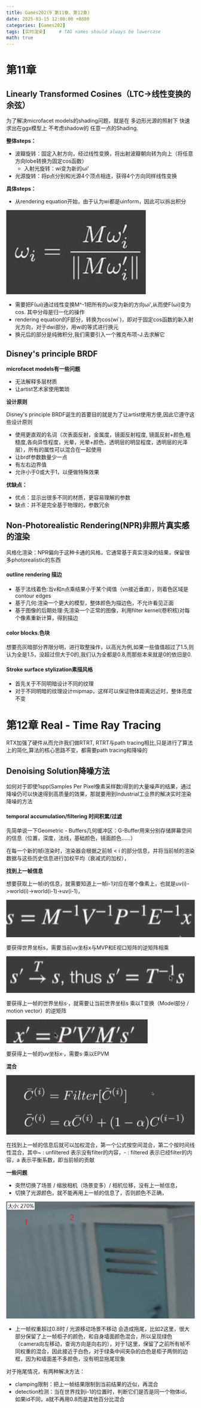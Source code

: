 ```yaml
---
title: Games202(9`第11章、第12章)
date: 2025-03-15 12:00:00 +0800
categories: [Games202]
tags: [实时渲染]     # TAG names should always be lowercase
math: true
---
```

# 第11章

## Linearly Transformed Cosines（LTC->线性变换的余弦）

为了解决microfacet models的shading问题，就是在 多边形光源的照射下 快速求出在ggx模型上 不考虑shadow的 任意一点的Shading.

**整体steps：**

* 波瓣旋转：固定入射方向，经过线性变换，将出射波瓣朝向转为向上（将任意方向lobe转换为固定cos函数）
  * 入射光旋转：wi变为新的ωi'
* 光源旋转：将p点分别和光源4个顶点相连，获得4个方向同样线性变换

**具体steps：**

* 从rendering equation开始，由于认为wi都是uinform，因此可以拆出积分

![1742022634554](/assets/img/blog/Games202/线性变换.png)

* 需要把F(ωi)通过线性变换M^-1把所有的ωi变为新的方向ωi',从而使F(ωi)变为cos. 其中分母是归一化的操作
* rendering equation的F部分，转换为cos(wi`)，即对于固定cos函数的新入射光方向，对于dwi部分，用wi的等式进行换元
* 换元后的部分是纯微积分,我们需要引入一个雅克布项-J.去求解它

## Disney's principle BRDF

**microfacet models有一些问题**

* 无法解释多层材质
* 让artist艺术家使用繁琐

**设计原则**

Disney's principle BRDF诞生的首要目的就是为了让artist使用方便,因此它遵守这些设计原则

* 使用更直观的名词（次表面反射，金属度，镜面反射程度, 镜面反射+颜色,粗糙度,各向异性程度，光晕，光晕+颜色，透明层的明显程度，透明层的光泽层），所有的属性可以混合在一起使用
* 让brdf参数数量少一点
* 有左右边界值
* 允许小于0或大于1，以便做特殊效果

**优缺点：**

* 优点：显示出很多不同的材质，更容易理解的参数
* 缺点：并不是完全基于物理的，参数冗余

## Non-Photorealistic Rendering(NPR)非照片真实感的渲染

风格化渲染：NPR偏向于这种卡通的风格，它通常基于真实渲染的结果，保留很多photorealistic的东西

#### outline rendering 描边

* 基于法线着色:当v和n点乘结果小于某个阈值（vn接近垂直），则着色区域是contour edges
* 基于几何:渲染一个更大的模型，整体颜色为描边色，不允许看见正面
* 基于图像的后期处理:先渲染一个正常的图像，利用filter kernel(卷积核)对每个像素重新计算，得到描边

#### color blocks.色块

想要亮灰暗部分界限分明，进行取整操作，以高光为例,如果一些值值超过了1.5,则认为全是1.5，没超过但大于0的,我们认为全都是0.8,而那些本来就是0的依旧是0.

#### Stroke surface stylization素描风格

* 首先关于不同明暗设计不同的纹理
* 对于不同明暗的纹理设计mipmap，这样可以保证物体距离远近时，整体亮度不变

# 第12章 Real - Time Ray Tracing

RTX加强了硬件从而允许我们做RTRT, RTRT与path tracing相比,只是进行了算法上的简化,算法的核心思路不变，都需要path tracing和降噪的

## Denoising Solution降噪方法

如何对于即使1spp(Samples Per Pixel像素采样数)得到的大量噪声的结果，通过降噪仍可以快速得到高质量的效果，那就要用到Industrial工业界的解决实时渲染降噪的方法

#### temporal accumulation/filtering 时间积累/过滤

先简单说一下Geometric - Buffers几何缓冲区：G-Buffer用来分别存储屏幕空间的信息（位置，深度，法线，基础颜色，镜面颜色……）

在每一个新的帧i渲染时，渲染器会根据之前帧 < i 的部分信息，并将当前帧的渲染数据与这些历史信息进行加权平均（衰减式的加权），

**找到上一帧信息**

想要获取上一帧i的信息，就需要知道上一帧i-1对应在哪个像素上，也就是uv(i)->world(i)->world(i-1)->uv(i-1)，

![1742030852103](/assets/img/blog/Games202/世界坐标.png)

要获得世界坐标s，需要当前uv坐标x与MVP和E视口矩阵的逆矩阵相乘

![1742030991222](/assets/img/blog/Games202/上一帧位置.png)

要获得上一帧的世界坐标s·，就需要让当前世界坐标s 乘以T变换（Model部分 / motion vector）的逆矩阵

![1742031205373](/assets/img/blog/Games202/uv坐标.png)

要获得上一帧的uv坐标x·，需要s·乘以EPVM

**混合**

![1742035664903](/assets/img/blog/Games202/混合.png)

在找到上一帧的信息后就可以加权混合，第一个公式按空间混合，第二个按时间线性混合，其中~ : unfiltered 表示没有filter的内容，- : filtered 表示已经filter的内容，a 表示平衡系数，即当前帧的贡献

**一些问题**

* 突然切换了场景 / 缩放相机（场景变多）/ 相机位移，没有上一帧信息，
* 切换了光源颜色，就不能再用上一帧的信息了，否则颜色不正确，

![1742038651359](/assets/img/blog/Games202/拖尾.png)

* 上一帧权重超过0.8时 / 光源移动场景不移动 会造成拖尾，比如2这里，很大部分保留了上一帧柜子的颜色，和自身墙面颜色混合，所以呈现绿色（camera向左移动，查询方向是向右的），对于1这里，保留了之前所有帧不同权重的混合，因此接近于白色，对于绿条中间夹杂的白色是柜子两侧的边框，因为和墙面差不多颜色，没有明显拖尾现象

对于拖尾情况，有两种解决方法：

* clamping限制：把上一帧结果限制到当前结果的近似，再混合
* detection检测：当在世界找到i-1的位置时，判断它们是否是同一个物体id，如果id不同，a就不再用0.8而是其他百分比混合